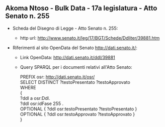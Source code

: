 ## Akoma Ntoso - Bulk Data - 17a legislatura - Atto Senato n. 255 ##

* Scheda del Disegno di Legge - Atto Senato n. 255:
	* http url: http://www.senato.it/leg/17/BGT/Schede/Ddliter/39881.htm

* Riferimenti al sito OpenData del Senato http://dati.senato.it/:
	* Link OpenData: http://dati.senato.it/ddl/39881
	* Query SPARQL per i documenti relativi all'Atto Senato:

        PREFIX osr: <http://dati.senato.it/osr/>  
		SELECT DISTINCT ?testoPresentato ?testoApprovato  
		WHERE  
		{  
		    ?ddl a osr:Ddl.  
		    ?ddl osr:idFase 255 .  
		    OPTIONAL { ?ddl osr:testoPresentato ?testoPresentato }  
		    OPTIONAL { ?ddl osr:testoApprovato ?testoApprovato }  
		}
		
